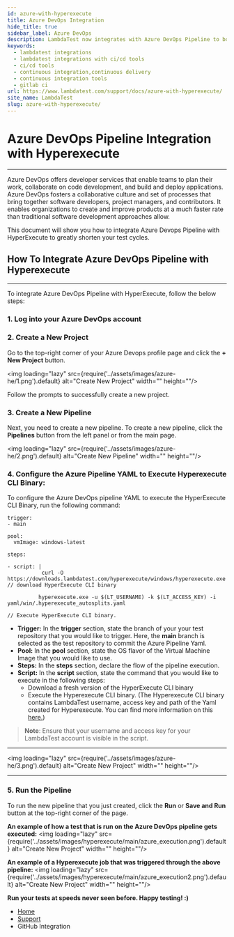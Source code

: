```yaml
---
id: azure-with-hyperexecute
title: Azure DevOps Integration
hide_title: true
sidebar_label: Azure DevOps
description: LambdaTest now integrates with Azure DevOps Pipeline to boost your go-to market delivery. Perform automated cross browser testing with LambdaTest to ensure your development code renders seamlessly through an online Selenium grid providing 3000+ real browsers running through machines.
keywords:
  - lambdatest integrations
  - lambdatest integrations with ci/cd tools
  - ci/cd tools
  - continuous integration,continuous delivery
  - continuous integration tools
  - gitlab ci
url: https://www.lambdatest.com/support/docs/azure-with-hyperexecute/
site_name: LambdaTest
slug: azure-with-hyperexecute/
---
```


<script type="application/ld+json"
      dangerouslySetInnerHTML={{ __html: JSON.stringify({
       "@context": "https://schema.org",
        "@type": "BreadcrumbList",
        "itemListElement": [{
          "@type": "ListItem",
          "position": 1,
          "name": "LambdaTest",
          "item": "https://www.lambdatest.com"
        },{
          "@type": "ListItem",
          "position": 2,
          "name": "Support",
          "item": "https://www.lambdatest.com/support/docs/"
        },{
          "@type": "ListItem",
          "position": 3,
          "name": "Azure Devops Integration",
          "item": "https://www.lambdatest.com/support/docs/azure-with-hyperexecute/"
        }]
      })
    }}
></script>

# Azure DevOps Pipeline Integration with Hyperexecute
* * *

Azure DevOps offers developer services that enable teams to plan their work, collaborate on code development, and build and deploy applications. Azure DevOps fosters a collaborative culture and set of processes that bring together software developers, project managers, and contributors. It enables organizations to create and improve products at a much faster rate than traditional software development approaches allow.

<div className="ytframe"> 
<div className="youtube" data-embed="0Nzrfjcqymw">
    <div className="play-button"></div>
</div>
</div>

This document will show you how to integrate Azure Devops Pipeline with HyperExecute to greatly shorten your test cycles.

## How To Integrate Azure DevOps Pipeline with Hyperexecute

***

To integrate Azure DevOps Pipeline with HyperExecute, follow the below steps: 
### 1. Log into your Azure DevOps account

### 2. Create a New Project
 Go to the top-right corner of your Azure Devops profile page and click the **+ New Project** button.

<img loading="lazy" src={require('../assets/images/azure-he/1.png').default} alt="Create New Project" width="" height=""/>

Follow the prompts to successfully create a new project.

### 3. Create a New Pipeline

Next, you need to create a new pipeline. To create a new pipeline, click the **Pipelines** button from the left panel or from the main page.

<img loading="lazy" src={require('../assets/images/azure-he/2.png').default} alt="Create New Pipeline" width="" height=""/>

### 4. Configure the Azure Pipeline YAML to Execute Hyperexecute CLI Binary:

To configure the Azure DevOps pipeline YAML to execute the HyperExecute CLI Binary, run the following command: 

```
trigger:
- main

pool:
  vmImage: windows-latest
  
steps: 
   
- script: |
           curl -O https://downloads.lambdatest.com/hyperexecute/windows/hyperexecute.exe 
// download HyperExecute CLI binary 
           
          hyperexecute.exe -u $(LT_USERNAME) -k $(LT_ACCESS_KEY) -i yaml/win/.hyperexecute_autosplits.yaml

// Execute HyperExecute CLI binary. 
```

- **Trigger:** In the **trigger** section, state the branch of your your test repository that you would like to trigger.
Here, the **main** branch is selected as the test repository to commit the Azure Pipeline Yaml.
- **Pool:** In the **pool** section, state the OS flavor of the Virtual Machine Image that you would like to use.
- **Steps:** In the **steps** section, declare the flow of the pipeline execution. 
- **Script:** In the **script** section, state the command that you would like to execute in the following steps: 
    - Download a fresh version of the HyperExecute CLI binary
    - Execute the Hyperexecute CLI binary. (The Hyperexecute CLI binary contains LambdaTest username, access key and path   of the Yaml created for Hyperexecute. You can find more information on this [here.](https://www.lambdatest.com/support/docs/hyperexecute-cli-run-tests-on-hyperexecute-grid/))

> **Note**: Ensure that your username and access key for your LambdaTest account is visible in the script. 

***

<img loading="lazy" src={require('../assets/images/azure-he/3.png').default} alt="Create New Project" width="" height=""/>

***

### 5. Run the Pipeline
To run the new pipeline that you just created, click the **Run** or **Save and Run** button at the top-right corner of the page.


<p></p>

**An example of how a test that is run on the Azure DevOps pipeline gets executed:**
<img loading="lazy" src={require('../assets/images/hyperexecute/main/azure_execution.png').default} alt="Create New Project" width="" height=""/>

<p></p>

**An example of a Hyperexecute job that was triggered through the above pipeline:**
<img loading="lazy" src={require('../assets/images/hyperexecute/main/azure_execution2.png').default} alt="Create New Project" width="" height=""/>


>
**Run your tests at speeds never seen before. Happy testing! :)**

<nav aria-label="breadcrumbs">
  <ul className="breadcrumbs">
    <li className="breadcrumbs__item">
      <a className="breadcrumbs__link" href="https://www.lambdatest.com">
        Home
      </a>
    </li>
    <li className="breadcrumbs__item">
      <a className="breadcrumbs__link" target="_self" href="https://www.lambdatest.com/support/docs/">
        Support
      </a>
    </li>
    <li className="breadcrumbs__item breadcrumbs__item--active">
      <span className="breadcrumbs__link">
        GitHub Integration
      </span>
    </li>
  </ul>
</nav>